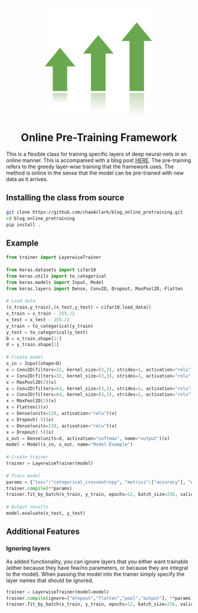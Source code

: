 <p align="center">
<img width=300 height=300 src="logo.png">
</p>

<h1 align="center">
Online Pre-Training Framework
</h1>

This is a flexible class for training specific layers of deep neural-nets in an online manner. This is accompanied with a blog post [HERE](https://www.twosixlabs.com/blog/). The pre-training refers to the greedy layer-wise training that the framework uses. The method is online in the sense that the model can be pre-trained with new data as it arrives.

## Installing the class from source
```bash
git clone https://github.com/chaeAclark/blog_online_pretraining.git
cd blog_online_pretraining
pip install .
```

## Example
```python
from trainer import LayerwiseTrainer

from keras.datasets import cifar10
from keras.utils import to_categorical
from keras.models import Input, Model
from keras.layers import Dense, Conv2D, Dropout, MaxPool2D, Flatten

# Load data
(x_train,y_train),(x_test,y_test) = cifar10.load_data()
x_train = x_train - 255./2
x_test = x_test - 255./2
y_train = to_categorical(y_train)
y_test = to_categorical(y_test)
D = x_train.shape[1:]
d = y_train.shape[1]

# Create model
x_in = Input(shape=D)
x = Conv2D(filters=32, kernel_size=(3,3), strides=1, activation="relu")(x_in)
x = Conv2D(filters=32, kernel_size=(3,3), strides=1, activation="relu")(x)
x = MaxPool2D(2)(x)
x = Conv2D(filters=64, kernel_size=(3,3), strides=1, activation="relu")(x)
x = Conv2D(filters=64, kernel_size=(3,3), strides=1, activation="relu")(x)
x = MaxPool2D(2)(x)
x = Flatten()(x)
x = Dense(units=128, activation="relu")(x)
x = Dropout(.5)(x)
x = Dense(units=128, activation="relu")(x)
x = Dropout(.5)(x)
x_out = Dense(units=d, activation="softmax", name="output")(x)
model = Model(x_in, x_out, name="Model-Example")

# Create trainer
trainer = LayerwiseTrainer(model)

# Train model
params = {"loss":"categorical_crossentropy", "metrics":["accuracy"], "optimizer":"nadam"}
trainer.compile(**params)
trainer.fit_by_batch(x_train, y_train, epochs=12, batch_size=256, validation_data=(x_test,y_test), verbose=1)

# Output results
model.evaluate(x_test, y_test)
```

## Additional Features
### Ignoring layers
As added functionality, you can ignore layers that you either want trainable (either because they have few/no parameters, or because they are integral to the model). When passing the model into the trainer simply specify the layer names that should be ignored.
```python
trainer = LayerwiseTrainer(model=model)
trainer.compile(ignore=["dropout","flatten","pool","output"], **params)
trainer.fit_by_batch(x_train, y_train, epochs=12, batch_size=256, validation_data=(x_test,y_test), verbose=1)
```
